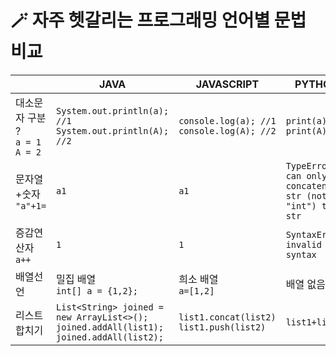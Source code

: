 # 🪄 자주 헷갈리는 프로그래밍 언어별 문법 비교

|  | JAVA | JAVASCRIPT | PYTHON |
|--|------|------------|--------|
| 대소문자 구분 ?<br/>`a = 1`<br/>`A = 2` | `System.out.println(a); //1`<br/>`System.out.println(A); //2` | `console.log(a); //1`<br/>`console.log(A); //2` | `print(a) //1`<br/>`print(A) //2` |
| 문자열+숫자<br/>`"a"+1=`|`a1`|`a1`|`TypeError: can only concatenate str (not "int") to str` | 
|증감연산자<br/>`a++`|`1`|`1`|`SyntaxError: invalid syntax`|
|배열선언| 밀집 배열<br/>`int[] a = {1,2};` | 희소 배열<br/>`a=[1,2]` | 배열 없음 |
|리스트 합치기|`List<String> joined = new ArrayList<>();`<br/>`joined.addAll(list1);`<br/>`joined.addAll(list2);`|`list1.concat(list2)`<br/>`list1.push(list2)`|`list1+list2`|